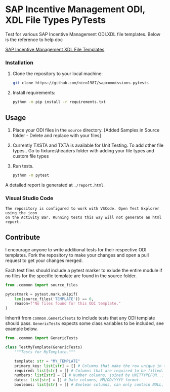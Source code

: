 # SAP Incentive Management ODI, XDL File Types PyTests

Test for various SAP Incentive Management ODI.XDL file templates. Below is the reference to help doc

[SAP Incentive Management XDL File Templates](https://help.sap.com/docs/SAP_Commissions/0e4b0e05f53e4f87a21c5ccfca72fea6/726cf84c7c231014a804993ce4041860.html)

### Installation

1. Clone the repository to your local machine:

    ```bash
    git clone https://github.com/niro1987/sapcommissions-pytests
    ```

2. Install requirements:
   
    ```bash
    python -m pip install -r requirements.txt
    ```

## Usage

1. Place your ODI files in the `source` directory.  [Added Samples in Source folder - Delete and replace with your files]
2. Currently TXSTA and TXTA is available for Unit Testing. To add other file types.. Go to fixtures\headers folder with adding your file types and custom file types
3. Run tests.

    ```bash
    python -m pytest
    ```

A detailed report is generated at `./report.html`.

### Visual Studio Code

    The repository is configured to work with VSCode. Open Test Explorer using the icon
    on the Activity Bar. Running tests this way will not generate an html report.

## Contribute

I encourage anyone to write additional tests for their respective ODI templates. Fork
the repository to make your changes and open a pull request to get your changes merged.

Each test files should include a pytest marker to exlude the entire module if
no files for the specific template are found in the source folder.

```py
from .common import source_files

pytestmark = pytest.mark.skipif(
    len(source_files('TEMPLATE')) == 0,
    reason=f"No files found for this ODI template."
)
```

Inherrit from `common.GenericTests` to include tests that any ODI template should pass.
`GenericTests` expects some class variables to be included, see example below.

```py
from .common import GenericTests

class TestMyTemplate(GenericTests)
    """Tests for MyTemplate."""

    template: str = "MY_TEMPLATE"
    primary_key: list[str] = [] # Columns that make the row unique in the file.
    required: list[str] = [] # Columns that are required to be filled.
    numbers: list[str] = [] # Number columns, joined by UNITTYPEFOR... columns.
    dates: list[str] = [] # Date columns, MM/DD/YYYY format.
    booleans: list[str] = [] # Boolean columns, can only contain NULL, 0 or 1.
```
